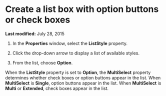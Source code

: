 
# Create a list box with option buttons or check boxes

 **Last modified:** July 28, 2015



1. In the  **Properties** window, select the **ListStyle** property.
    
2. Click the drop-down arrow to display a list of available styles.
    
3. From the list, choose  **Option**.
    

When the  **ListStyle** property is set to **Option**, the  **MultiSelect** property determines whether check boxes or option buttons appear in the list. When **MultiSelect** is **Single**, option buttons appear in the list. When  **MultiSelect** is **Multi** or **Extended**, check boxes appear in the list.
